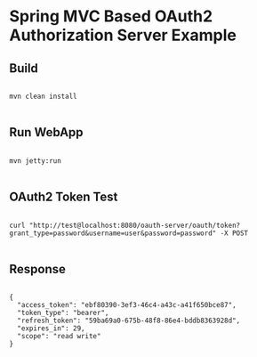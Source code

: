 Spring MVC Based OAuth2 Authorization Server Example
===========================================================

Build
-----
<pre>
<code>
mvn clean install
</code>
</pre>
Run WebApp
----------
<pre>
<code>
mvn jetty:run
</code>
</pre>

OAuth2 Token Test
-----------------
<pre>
<code>
curl "http://test@localhost:8080/oauth-server/oauth/token?grant_type=password&username=user&password=password" -X POST
</code>
</pre>
Response
--------
<pre>
<code>
{
  "access_token": "ebf80390-3ef3-46c4-a43c-a41f650bce87",
  "token_type": "bearer",
  "refresh_token": "59ba69a0-675b-48f8-86e4-bddb8363928d",
  "expires_in": 29,
  "scope": "read write"
}
</code>
</pre>